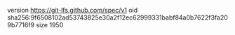 version https://git-lfs.github.com/spec/v1
oid sha256:9f6508102ad53743825e30a2f12ec62999331babf84a0b7622f3fa209b7716f9
size 1950
